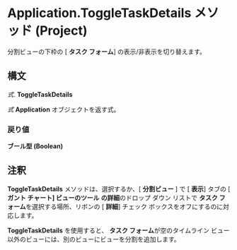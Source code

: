 
# Application.ToggleTaskDetails メソッド (Project)

分割ビューの下枠の [ **タスク フォーム**] の表示/非表示を切り替えます。


## 構文

 _式_. **ToggleTaskDetails**

 _式_ **Application** オブジェクトを返す式。


### 戻り値

 **ブール型 (Boolean)**


## 注釈

 **ToggleTaskDetails** メソッドは、選択するか、[ **分割ビュー** ] で [ **表示**] タブの [ **ガント チャート] ビューのツール** **の詳細**のドロップ ダウン リストで **タスク フォーム**を選択する場所、リボンの [ **詳細**] チェック ボックスをオフにするのに対応します。

 **ToggleTaskDetails** を使用すると、 **タスク フォーム**が空のタイムライン ビュー以外のビューには、別のビューにビューを分割を追加します。

